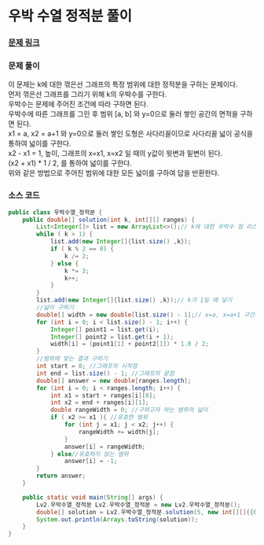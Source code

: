 # 우박 수열 정적분 풀이

### [문제 링크](https://school.programmers.co.kr/learn/courses/30/lessons/134239)

### 문제 풀이
이 문제는 k에 대한 꺾은선 그래프의 특정 범위에 대한 정적분을 구하는 문제이다. </br>
먼저 꺾은선 그래프를 그리기 위해 k의 우박수를 구한다. </br>
우박수는 문제에 주어진 조건에 따라 구하면 된다. </br>
우박수에 따른 그래프를 그린 후 범위 [a, b] 와 y=0으로 둘러 쌓인 공간의 면적을 구하면 된다. </br>
x1 = a, x2 = a+1 와 y=0으로 둘러 쌓인 도형은 사다리꼴이므로 사다리꼴 넓이 공식을 통하여 넓이를 구한다. </br>
x2 - x1 = 1, 높이, 그래프의 x=x1, x=x2 일 때의 y값이 윗변과 밑변이 된다.</br>
(x2 + x1) * 1 / 2, 를 통하여 넓이를 구한다. </br>
위와 같은 방법으로 주어진 범위에 대한 모든 넓이를 구하여 답을 반환한다.


### 소스 코드
```java
public class 우박수열_정적분 {
    public double[] solution(int k, int[][] ranges) {
        List<Integer[]> list = new ArrayList<>();// k에 대한 우박수 점 리스트
        while ( k > 1) {
            list.add(new Integer[]{list.size() ,k});
            if ( k % 2 == 0) {
                k /= 2;
            } else {
                k *= 3;
                k++;
            }
        }
        list.add(new Integer[]{list.size() ,k});// k가 1일 때 넣기
        //넓이 구하기
        double[] width = new double[list.size() - 1];// x=a, x=a+1 구간의 넓이 구하기
        for (int i = 0; i < list.size() - 1; i++) {
            Integer[] point1 = list.get(i);
            Integer[] point2 = list.get(i + 1);
            width[i] = (point1[1] + point2[1]) * 1.0 / 2;
        }
        //범위에 맞는 결과 구하기
        int start = 0; //그래프의 시작점
        int end = list.size() - 1; //그래프의 끝점
        double[] answer = new double[ranges.length];
        for (int i = 0; i < ranges.length; i++) {
            int x1 = start + ranges[i][0];
            int x2 = end + ranges[i][1];
            double rangeWidth = 0; //구하고자 하는 범위의 넓이
            if ( x2 >= x1 ){ //유효한 범위
                for (int j = x1; j < x2; j++) {
                    rangeWidth += width[j];
                }
                answer[i] = rangeWidth;
            } else//유효하지 않는 범위
                answer[i] = -1;
        }
        return answer;
    }

    public static void main(String[] args) {
        Lv2.우박수열_정적분 Lv2.우박수열_정적분 = new Lv2.우박수열_정적분();
        double[] solution = Lv2.우박수열_정적분.solution(5, new int[][]{{0, 0}, {0, -1}, {2, -3}, {3, -3}});
        System.out.println(Arrays.toString(solution));
    }
}
```
